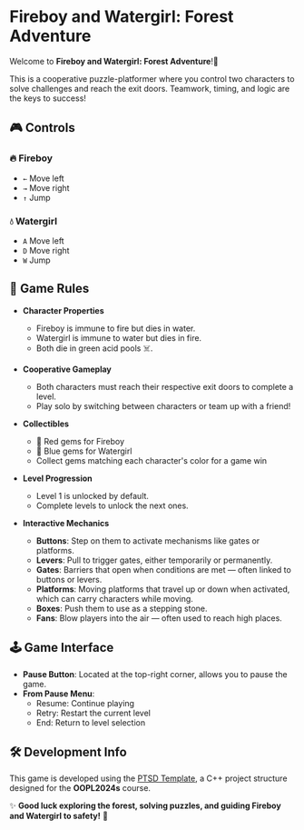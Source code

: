 # Fireboy and Watergirl: Forest Adventure

Welcome to **Fireboy and Watergirl: Forest Adventure**!🌳


This is a cooperative puzzle-platformer where you control two characters to solve challenges and reach the exit doors. Teamwork, timing, and logic are the keys to success! 



## 🎮 Controls

### 🔥 Fireboy

* ```←``` Move left
* ```→``` Move right
* ```↑``` Jump

### 💧 Watergirl

* ```A``` Move left
* ```D``` Move right
* ```W``` Jump



## 📜 Game Rules

- **Character Properties**

   * Fireboy is immune to fire but dies in water.
   * Watergirl is immune to water but dies in fire.
   * Both die in green acid pools ☠️.

- **Cooperative Gameplay**

   * Both characters must reach their respective exit doors to complete a level.
   * Play solo by switching between characters or team up with a friend!

- **Collectibles**

   * 🔴 Red gems for Fireboy
   * 🔵 Blue gems for Watergirl
   * Collect gems matching each character's color for a game win

- **Level Progression**

   * Level 1 is unlocked by default.
   * Complete levels to unlock the next ones.

- **Interactive Mechanics**

   * **Buttons**: Step on them to activate mechanisms like gates or platforms.
   * **Levers**: Pull to trigger gates, either temporarily or permanently.
   * **Gates**: Barriers that open when conditions are met — often linked to buttons or levers.
   * **Platforms**: Moving platforms that travel up or down when activated, which can carry characters while moving.
   * **Boxes**: Push them to use as a stepping stone.
   * **Fans**: Blow players into the air — often used to reach high places.



## 🕹️ Game Interface

- **Pause Button**: Located at the top-right corner, allows you to pause the game.
- **From Pause Menu**:
  - Resume: Continue playing
  - Retry: Restart the current level
  - End: Return to level selection


## 🛠️ Development Info

This game is developed using the [PTSD Template](https://github.com/ntut-open-source-club/practical-tools-for-simple-design), a C++ project structure designed for the **OOPL2024s** course.






✨ **Good luck exploring the forest, solving puzzles, and guiding Fireboy and Watergirl to safety!** 🧩

